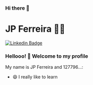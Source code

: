 ### Hi there 👋

<!--
**jpferreiradev/jpferreiradev** is a ✨ _special_ ✨ repository because its `README.md` (this file) appears on your GitHub profile.



Here are some ideas to get you started:

- 🔭 I’m currently working on ...
- 🌱 I’m currently learning ...
- 👯 I’m looking to collaborate on ...
- 🤔 I’m looking for help with ...
- 💬 Ask me about ...
- 📫 How to reach me: ...
- 😄 Pronouns: ...
- ⚡ Fun fact: ...
-->

# JP Ferreira :man_technologist:

[![Linkedin Badge](https://img.shields.io/badge/-LinkedIn-blue?style=flat-square&logo=Linkedin&logoColor=white&link=https://www.linkedin.com/in/jo%C3%A3o-paulo-ferreira-33943a43//)](https://www.linkedin.com/in/jo%C3%A3o-paulo-ferreira-33943a43//)

### Hellooo! 👋 Welcome to my profile

My name is JP Ferreira and 127796...:

 - 😄 I really like to learn
<!-- - 📊 I'm working with Business Intelligence
 - 📚 Currently studying Azure and LGPD
 - 🌍 And I also like to travel !-->
